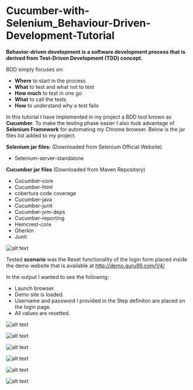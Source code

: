 # Cucumber-with-Selenium_Behaviour-Driven-Development-Tutorial
**Behavior-driven development is a software development process that is derived from Test-Driven Development (TDD) concept.**


BDD simply focuses on:
*	**Where** to start in the process
*	**What** to test and what not to test
*	**How much** to test in one go
*	**What** to call the tests
*	**How** to understand why a test fails

In this tutorial I have implemented in my project a BDD tool known as **Cucumber**. To make the testing phase easier I also took advantage of **Selenium Framework** for automating my Chrome browser. Below is the jar files list added to my project. 

**Selenium jar files:** (Downloaded from Selenium Official Website)
* Selenium-server-standalone

**Cucumber jar files** (Downloaded from Maven Repository)
* Cucumber-core
* Cucumber-html
* cobertura code coverage
* Cucumber-java
* Cucumber-junit
* Cucumber-jvm-deps
* Cucumber-reporting
* Hemcrest-core
* Gherkin
* Junit

![alt text](https://i.ibb.co/4wqjD3x/Altug-Project-Organisation.png)


Tested **scenario** was the Reset functionality of the login form placed inside the demo website that is available at http://demo.guru99.com/V4/

In the output I wanted to see the following:

* Launch browser.
* Demo site is loaded.
* Username and password I provided in the Step definiton are placed on the login page.
* All values are resetted.

![alt text](https://i.ibb.co/xmjx6z3/Altug-Feature-File.png)

![alt text](https://i.ibb.co/fHfxNw7/Altug-Runner-File.png)

![alt text](https://i.ibb.co/w7Nv2X9/Altug-Test-Result.png)

![alt text](https://ibb.co/yqtQkjJ)

![alt text](https://ibb.co/BV35B2P)

![alt text](https://ibb.co/HCDJ9sW)

